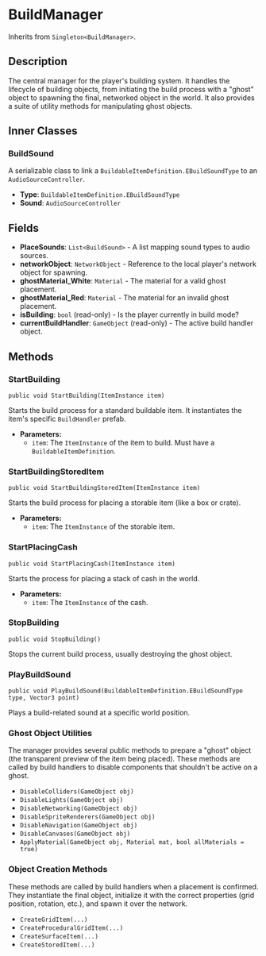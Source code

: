 # BuildManager

Inherits from `Singleton<BuildManager>`.

## Description

The central manager for the player's building system. It handles the lifecycle of building objects, from initiating the build process with a "ghost" object to spawning the final, networked object in the world. It also provides a suite of utility methods for manipulating ghost objects.

## Inner Classes

### BuildSound
A serializable class to link a `BuildableItemDefinition.EBuildSoundType` to an `AudioSourceController`.
-   **Type**: `BuildableItemDefinition.EBuildSoundType`
-   **Sound**: `AudioSourceController`

## Fields

-   **PlaceSounds**: `List<BuildSound>` - A list mapping sound types to audio sources.
-   **networkObject**: `NetworkObject` - Reference to the local player's network object for spawning.
-   **ghostMaterial_White**: `Material` - The material for a valid ghost placement.
-   **ghostMaterial_Red**: `Material` - The material for an invalid ghost placement.
-   **isBuilding**: `bool` (read-only) - Is the player currently in build mode?
-   **currentBuildHandler**: `GameObject` (read-only) - The active build handler object.

## Methods

### StartBuilding
`public void StartBuilding(ItemInstance item)`

Starts the build process for a standard buildable item. It instantiates the item's specific `BuildHandler` prefab.

-   **Parameters:**
    -   `item`: The `ItemInstance` of the item to build. Must have a `BuildableItemDefinition`.

### StartBuildingStoredItem
`public void StartBuildingStoredItem(ItemInstance item)`

Starts the build process for placing a storable item (like a box or crate).

-   **Parameters:**
    -   `item`: The `ItemInstance` of the storable item.

### StartPlacingCash
`public void StartPlacingCash(ItemInstance item)`

Starts the process for placing a stack of cash in the world.

-   **Parameters:**
    -   `item`: The `ItemInstance` of the cash.

### StopBuilding
`public void StopBuilding()`

Stops the current build process, usually destroying the ghost object.

### PlayBuildSound
`public void PlayBuildSound(BuildableItemDefinition.EBuildSoundType type, Vector3 point)`

Plays a build-related sound at a specific world position.

### Ghost Object Utilities
The manager provides several public methods to prepare a "ghost" object (the transparent preview of the item being placed). These methods are called by build handlers to disable components that shouldn't be active on a ghost.
-   `DisableColliders(GameObject obj)`
-   `DisableLights(GameObject obj)`
-   `DisableNetworking(GameObject obj)`
-   `DisableSpriteRenderers(GameObject obj)`
-   `DisableNavigation(GameObject obj)`
-   `DisableCanvases(GameObject obj)`
-   `ApplyMaterial(GameObject obj, Material mat, bool allMaterials = true)`

### Object Creation Methods
These methods are called by build handlers when a placement is confirmed. They instantiate the final object, initialize it with the correct properties (grid position, rotation, etc.), and spawn it over the network.
-   `CreateGridItem(...)`
-   `CreateProceduralGridItem(...)`
-   `CreateSurfaceItem(...)`
-   `CreateStoredItem(...)`
